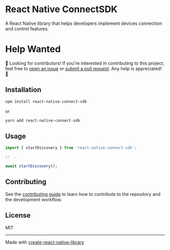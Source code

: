 # React Native ConnectSDK

A React Native library that helps developers implement devices connection and control features.

# Help Wanted

🚀 Looking for contributors! If you're interested in contributing to this project, feel free to [open an issue](https://github.com/brunoamorimdev/react-native-connect-sdk/issues) or [submit a pull request](https://github.com/brunoamorimdev/react-native-connect-sdk/pulls). Any help is appreciated! 🙌

## Installation

```sh
npm install react-native-connect-sdk
```

or

```sh
yarn add react-native-connect-sdk
```

## Usage

```js
import { startDiscovery } from 'react-native-connect-sdk';

// ...

await startDiscovery();
```

## Contributing

See the [contributing guide](CONTRIBUTING.md) to learn how to contribute to the repository and the development workflow.

## License

MIT

---

Made with [create-react-native-library](https://github.com/callstack/react-native-builder-bob)
